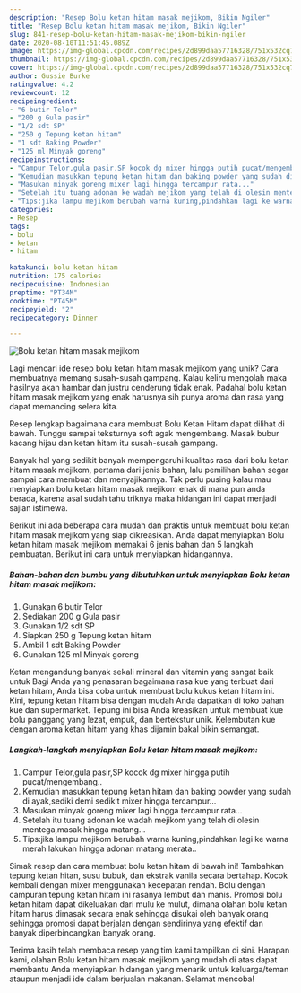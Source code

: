```yaml
---
description: "Resep Bolu ketan hitam masak mejikom, Bikin Ngiler"
title: "Resep Bolu ketan hitam masak mejikom, Bikin Ngiler"
slug: 841-resep-bolu-ketan-hitam-masak-mejikom-bikin-ngiler
date: 2020-08-10T11:51:45.089Z
image: https://img-global.cpcdn.com/recipes/2d899daa57716328/751x532cq70/bolu-ketan-hitam-masak-mejikom-foto-resep-utama.jpg
thumbnail: https://img-global.cpcdn.com/recipes/2d899daa57716328/751x532cq70/bolu-ketan-hitam-masak-mejikom-foto-resep-utama.jpg
cover: https://img-global.cpcdn.com/recipes/2d899daa57716328/751x532cq70/bolu-ketan-hitam-masak-mejikom-foto-resep-utama.jpg
author: Gussie Burke
ratingvalue: 4.2
reviewcount: 12
recipeingredient:
- "6 butir Telor"
- "200 g Gula pasir"
- "1/2 sdt SP"
- "250 g Tepung ketan hitam"
- "1 sdt Baking Powder"
- "125 ml Minyak goreng"
recipeinstructions:
- "Campur Telor,gula pasir,SP kocok dg mixer hingga putih pucat/mengembang.."
- "Kemudian masukkan tepung ketan hitam dan baking powder yang sudah di ayak,sediki demi sedikit mixer hingga tercampur..."
- "Masukan minyak goreng mixer lagi hingga tercampur rata..."
- "Setelah itu tuang adonan ke wadah mejikom yang telah di olesin mentega,masak hingga matang..."
- "Tips:jika lampu mejikom berubah warna kuning,pindahkan lagi ke warna merah lakukan hingga adonan matang merata.."
categories:
- Resep
tags:
- bolu
- ketan
- hitam

katakunci: bolu ketan hitam 
nutrition: 175 calories
recipecuisine: Indonesian
preptime: "PT34M"
cooktime: "PT45M"
recipeyield: "2"
recipecategory: Dinner

---
```



![Bolu ketan hitam masak mejikom](https://img-global.cpcdn.com/recipes/2d899daa57716328/751x532cq70/bolu-ketan-hitam-masak-mejikom-foto-resep-utama.jpg)

Lagi mencari ide resep bolu ketan hitam masak mejikom yang unik? Cara membuatnya memang susah-susah gampang. Kalau keliru mengolah maka hasilnya akan hambar dan justru cenderung tidak enak. Padahal bolu ketan hitam masak mejikom yang enak harusnya sih punya aroma dan rasa yang dapat memancing selera kita.

Resep lengkap bagaimana cara membuat Bolu Ketan Hitam dapat dilihat di bawah. Tunggu sampai teksturnya soft agak mengembang. Masak bubur kacang hijau dan ketan hitam itu susah-susah gampang.

Banyak hal yang sedikit banyak mempengaruhi kualitas rasa dari bolu ketan hitam masak mejikom, pertama dari jenis bahan, lalu pemilihan bahan segar sampai cara membuat dan menyajikannya. Tak perlu pusing kalau mau menyiapkan bolu ketan hitam masak mejikom enak di mana pun anda berada, karena asal sudah tahu triknya maka hidangan ini dapat menjadi sajian istimewa.


Berikut ini ada beberapa cara mudah dan praktis untuk membuat bolu ketan hitam masak mejikom yang siap dikreasikan. Anda dapat menyiapkan Bolu ketan hitam masak mejikom memakai 6 jenis bahan dan 5 langkah pembuatan. Berikut ini cara untuk menyiapkan hidangannya.

<!--inarticleads1-->

##### Bahan-bahan dan bumbu yang dibutuhkan untuk menyiapkan Bolu ketan hitam masak mejikom:

1. Gunakan 6 butir Telor
1. Sediakan 200 g Gula pasir
1. Gunakan 1/2 sdt SP
1. Siapkan 250 g Tepung ketan hitam
1. Ambil 1 sdt Baking Powder
1. Gunakan 125 ml Minyak goreng


Ketan mengandung banyak sekali mineral dan vitamin yang sangat baik untuk Bagi Anda yang penasaran bagaimana rasa kue yang terbuat dari ketan hitam, Anda bisa coba untuk membuat bolu kukus ketan hitam ini. Kini, tepung ketan hitam bisa dengan mudah Anda dapatkan di toko bahan kue dan supermarket. Tepung ini bisa Anda kreasikan untuk membuat kue bolu panggang yang lezat, empuk, dan bertekstur unik. Kelembutan kue dengan aroma ketan hitam yang khas dijamin bakal bikin semangat. 

<!--inarticleads2-->

##### Langkah-langkah menyiapkan Bolu ketan hitam masak mejikom:

1. Campur Telor,gula pasir,SP kocok dg mixer hingga putih pucat/mengembang..
1. Kemudian masukkan tepung ketan hitam dan baking powder yang sudah di ayak,sediki demi sedikit mixer hingga tercampur...
1. Masukan minyak goreng mixer lagi hingga tercampur rata...
1. Setelah itu tuang adonan ke wadah mejikom yang telah di olesin mentega,masak hingga matang...
1. Tips:jika lampu mejikom berubah warna kuning,pindahkan lagi ke warna merah lakukan hingga adonan matang merata..


Simak resep dan cara membuat bolu ketan hitam di bawah ini! Tambahkan tepung ketan hitan, susu bubuk, dan ekstrak vanila secara bertahap. Kocok kembali dengan mixer menggunakan kecepatan rendah. Bolu dengan campuran tepung ketan hitam ini rasanya lembut dan manis. Promosi bolu ketan hitam dapat dikeluakan dari mulu ke mulut, dimana olahan bolu ketan hitam harus dimasak secara enak sehingga disukai oleh banyak orang sehingga promosi dapat berjalan dengan sendirinya yang efektif dan banyak diperbincangkan banyak orang. 

Terima kasih telah membaca resep yang tim kami tampilkan di sini. Harapan kami, olahan Bolu ketan hitam masak mejikom yang mudah di atas dapat membantu Anda menyiapkan hidangan yang menarik untuk keluarga/teman ataupun menjadi ide dalam berjualan makanan. Selamat mencoba!
